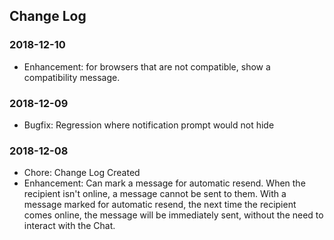 ## Change Log

### 2018-12-10

 - Enhancement: for browsers that are not compatible, show a compatibility message.

### 2018-12-09

 - Bugfix: Regression where notification prompt would not hide

### 2018-12-08

 - Chore: Change Log Created
 - Enhancement: Can mark a message for automatic resend. When the recipient isn't online, a message cannot be sent to them. With a message marked for automatic resend, the next time the recipient comes online, the message will be immediately sent, without the need to interact with the Chat.

